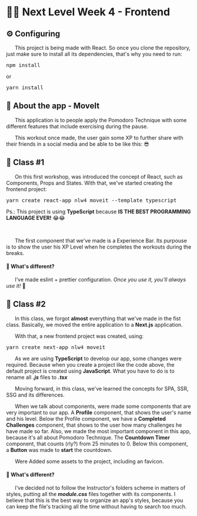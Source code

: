 # 👨‍💻 Next Level Week 4 - Frontend
## ⚙ Configuring
&nbsp;&nbsp;&nbsp;&nbsp;&nbsp;&nbsp;This project is being made with React. So once you clone the repository, just make sure to install all its dependencies, that's why you need to run:
<pre>npm install</pre>
<p>or</p>
<pre>yarn install</pre>

## 📌 About the app - MoveIt
<p>&nbsp;&nbsp;&nbsp;&nbsp;&nbsp;&nbsp;This application is to people apply the Pomodoro Technique with some different features that include exercising during the pause.</p>
<p>&nbsp;&nbsp;&nbsp;&nbsp;&nbsp;&nbsp;This workout once made, the user gain some XP to further share with their friends in a social media and be able to be like this: 😎</p>

## 📓 Class #1
<p>&nbsp;&nbsp;&nbsp;&nbsp;&nbsp;&nbsp;On this first workshop, was introduced the concept of React, such as Components, Props and States. With that, we've started creating the frontend project:</p>
<pre>yarn create react-app nlw4_moveit --template typescript</pre>
<p>Ps.: This project is using <strong>TypeScript</strong> because <strong>IS THE BEST PROGRAMMING LANGUAGE EVER!</strong> 😂😂</p>
<br />
<p>&nbsp;&nbsp;&nbsp;&nbsp;&nbsp;&nbsp;The first component that we've made is a Experience Bar. Its purpouse is to show the user his XP Level when he completes the workouts during the breaks.</p>

#### 🤔 What's different?
<p>&nbsp;&nbsp;&nbsp;&nbsp;&nbsp;&nbsp;I've made eslint + prettier configuration. <i>Once you use it, you'll always use it!</i> 🤙</p>

## 🎯 Class #2
<p>&nbsp;&nbsp;&nbsp;&nbsp;&nbsp;&nbsp;In this class, we forgot <strong>almost</strong> everything that we've made in the fist class. Basically, we moved the entire application to a <strong>Next.js</strong> application.</p>
<p>&nbsp;&nbsp;&nbsp;&nbsp;&nbsp;&nbsp;With that, a new frontend project was created, using:</p>
<pre>yarn create next-app nlw4_moveit</pre>
<p>&nbsp;&nbsp;&nbsp;&nbsp;&nbsp;&nbsp;As we are using <strong>TypeScript</strong> to develop our app, some changes were required. Because when you create a project like the code above, the default project is created using <strong>JavaScript</strong>. What you have to do is to rename all <i><strong>.js</strong></i> files to <i><strong>.tsx</strong></i></p>
<p>&nbsp;&nbsp;&nbsp;&nbsp;&nbsp;&nbsp;Moving forward, in this class, we've learned the concepts for SPA, SSR, SSG and its differences.</p>
<p>&nbsp;&nbsp;&nbsp;&nbsp;&nbsp;&nbsp;When we talk about components, were made some components that are very important to our app. A <strong>Profile</strong> component, that shows the user's name and his level. Below the Profile component, we have a <strong>Completed Challenges</strong> component, that shows to the user how many challenges he have made so far. Also, we made the most important component in this app, because it's all about Pomodoro Technique. The <strong>Countdown Timer</strong> component, that counts (rly?) from 25 minutes to 0. Below this component, a <strong>Button</strong> was made to <strong>start</strong> the countdown.</p>
<p>&nbsp;&nbsp;&nbsp;&nbsp;&nbsp;&nbsp;Were Added some assets to the project, including an favicon.</p>

#### 🤔 What's different?
<p>&nbsp;&nbsp;&nbsp;&nbsp;&nbsp;&nbsp;I've decided not to follow the Instructor's folders scheme in matters of styles, putting all the <i><strong>module.css</strong></i> files together with its components. I believe that this is the best way to organize an app's styles, because you can keep the file's tracking all the time without having to search too much.</p>
